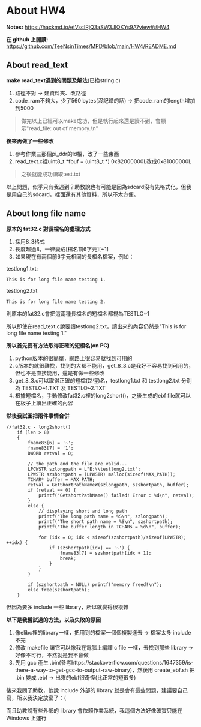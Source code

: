 # About HW4
**Notes:** https://hackmd.io/etVscIRjQ3aSW3JlQKYs9A?view##HW4

**在 github 上閱讀:** https://github.com/TeeNsinTimes/MPD/blob/main/HW4/README.md

## About read_text

**make read_text遇到的問題及解法**(已換string.c)
1. 路徑不對 -> 建資料夾、改路徑
2. code_ram不夠大，少了560 bytes(沒記錯的話) -> 把code_ram的length增加到5000

> 做完以上已經可以make成功，但是執行起來還是讀不到，會顯示"read_file: out of memory.\n"

**後來再做了一些修改**
1. 參考作業三那個pi_ddr的ld檔，改了一些東西
2. read_text.c裡uint8_t *fbuf  = (uint8_t *) 0x82000000L改成0x81000000L

> 之後就能成功讀取test.txt

以上問題，似乎只有我遇到？助教說也有可能是因為sdcard沒有先格式化，但我是用自己的sdcard，裡面還有其他資料，所以不太方便。

## About long file name
**原本的 fat32.c 對長檔名的處理方式**
1. 採用8_3格式
2. 長度超過8，一律變成[檔名前6字元][~1]
3. 如果現在有兩個前6字元相同的長檔名檔案，例如：

testlong1.txt:
```
This is for long file name testing 1.
```

testlong2.txt
```
This is for long file name testing 2.
```

  則原本的fat32.c會把這兩種長檔名的短檔名都視為TESTLO~1
  
  所以即使在read_text.c說要讀testlong2.txt，讀出來的內容仍然是"This is for long file name testing 1."

**所以首先要有方法取得正確的短檔名(on PC)**
1. python版本的很簡單，網路上很容易就找到可用的
2. c版本的就很難找，找到的大都不能用，get_8_3.c是我好不容易找到可用的，但也不是直接能用，還是有做一些修改
3. get_8_3.c可以取得正確的短檔(路徑)名，testlong1.txt 和 testlong2.txt 分別為 TESTLO~1.TXT 及 TESTLO~2.TXT
4. 根據短檔名，手動修改fat32.c裡的long2short()，之後生成的ebf file就可以在板子上讀出正確的內容

**然後我試圖把兩件事情合併**
```
//fat32.c - long2short()
    if (len > 8)
    {
        fname83[6] = '~';
        fname83[7] = '1';
        DWORD retval = 0;

        // the path and the file are valid...
        LPCWSTR szlongpath = L"E:\\testlong2.txt";
        LPWSTR szshortpath = (LPWSTR) malloc(sizeof(MAX_PATH));
        TCHAR* buffer = MAX_PATH;
        retval = GetShortPathNameW(szlongpath, szshortpath, buffer);
        if (retval == 0) {
            printf("GetshortPathName() failed! Error : %d\n", retval);
        }
        else {
            // displaying short and long path
            printf("The long path name = %S\n", szlongpath);
            printf("The short path name = %S\n", szshortpath);
            printf("The buffer length in TCHARs = %d\n", buffer);

            for (idx = 0; idx < sizeof(szshortpath)/sizeof(LPWSTR); ++idx) {
                if (szshortpath[idx] == '~') {
                    fname83[7] = szshortpath[idx + 1];
                    break;
                }
            }
        }
        
        if (szshortpath = NULL) printf("memory freed!\n");
        else free(szshortpath);
    }
```

但因為要多 include 一些 library，所以就變得很複雜

**以下是我嘗試過的方法，以及失敗的原因**
1. 像elibc裡的library一樣，把用到的檔案一個個複製進去 -> 檔案太多 include 不完
2. 修改 makefile 讓它可以像我在電腦上編譯 c file 一樣，去找到那些 library -> 好像不可行，不然就是我不會做
3. 先用 gcc 產生 .bin(參考https://stackoverflow.com/questions/1647359/is-there-a-way-to-get-gcc-to-output-raw-binary)，然後用 create_ebf.sh 把 .bin 變成 .ebf -> 出來的ebf很奇怪(比正常的短很多)

後來我問了助教，他說 include 外部的 library 就是會有這些問題，建議要自己寫，所以我決定放棄了：(

而且助教說有些外部的 library 會依賴作業系統，我這個方法好像確實只能在 Windows 上運行
